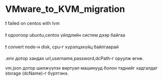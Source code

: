 # VMware_to_KVM_migration

:exclamation: failed on centos with lvm

:exclamation: одоогоор ubuntu,centos үйлдлийн систем дээр байгаа

:exclamation: convert node-н disk, cpu-г хүрэлцэхүйц байлгаарай

.env дотор хандах url,username,password,dcPath-г оруулж өгнө.

vm.json дотор шилжүүлэх виртуал машинууд болон тэднийг хадгалдаг storage (dcName)-г бүртгэнэ.
